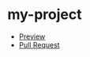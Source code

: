 # my-project
- [Preview](https://github.com/valerii-derkach/my-project)
- [Pull Request](https://github.com/valerii-derkach/my-project/pull/1/files)